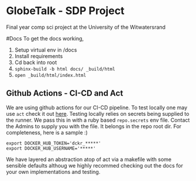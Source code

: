 # GlobeTalk - SDP Project
Final year comp sci project at the University of the Witwatersrand

#Docs
To get the docs working, 
1. Setup virtual env in /docs
2. Install requirements
3. Cd back into root
4. `sphinx-build -b html docs/ _build/html`
5. `open _build/html/index.html`



## Github Actions - CI-CD and Act
We are using github actions for our CI-CD pipeline.
To test locally one may use `act` check it out [here](https://nektosact.com/installation/).
Testing locally relies on secrets being supplied to the runner. We pass this in with a ruby based `repo.secrets` env file. Contact the Admins to supply you with the file. It belongs in the repo root dir. For completeness, here is a sample :)

```
export DOCKER_HUB_TOKEN='dckr_*****'
export DOCKER_HUB_USERNAME='*****'
```

We have layered an abstraction atop of act via a makefile with some sensible defaults althoug we highly recommed checking out the docs for your own implementations and testing.

